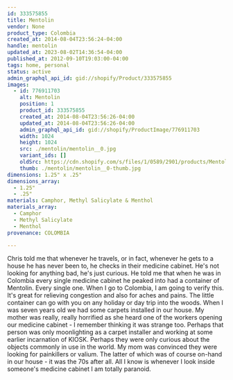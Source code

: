 ```yaml
---
id: 333575855
title: Mentolin
vendor: None
product_type: Colombia
created_at: 2014-08-04T23:56:24-04:00
handle: mentolin
updated_at: 2023-08-02T14:36:54-04:00
published_at: 2012-09-10T19:03:00-04:00
tags: home, personal
status: active
admin_graphql_api_id: gid://shopify/Product/333575855
images:
  - id: 776911703
    alt: Mentolin
    position: 1
    product_id: 333575855
    created_at: 2014-08-04T23:56:26-04:00
    updated_at: 2014-08-04T23:56:26-04:00
    admin_graphql_api_id: gid://shopify/ProductImage/776911703
    width: 1024
    height: 1024
    src: ./mentolin/mentolin__0.jpg
    variant_ids: []
    oldSrc: https://cdn.shopify.com/s/files/1/0589/2901/products/Mentolin_1-1887904546-O.jpeg?v=1407210986
    thumb: ./mentolin/mentolin__0-thumb.jpg
dimensions: 1.25" x .25"
dimensions_array:
  - 1.25"
  - .25"
materials: Camphor, Methyl Salicylate & Menthol
materials_array:
  - Camphor
  - Methyl Salicylate
  - Menthol
provenance: COLOMBIA

---
```


Chris told me that whenever he travels, or in fact, whenever he gets to a house he has never been to, he checks in their medicine cabinet. He's not looking for anything bad, he's just curious. He told me that when he was in Colombia every single medicine cabinet he peaked into had a container of Mentolin. Every single one. When I go to Colombia, I am going to verify this. It's great for relieving congestion and also for aches and pains. The little container can go with you on any holiday or day trip into the woods. When I was seven years old we had some carpets installed in our house. My mother was really, really horrified as she heard one of the workers opening our medicine cabinet - I remember thinking it was strange too. Perhaps that person was only moonlighting as a carpet installer and working at some earlier incarnation of KIOSK. Perhaps they were only curious about the objects commonly in use in the world. My mom was convinced they were looking for painkillers or valium. The latter of which was of course on-hand in our house - it was the 70s after all. All I know is whenever I look inside someone's medicine cabinet I am totally paranoid.